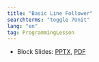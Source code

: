 ```yaml
---
title: "Basic Line Follower"
searchterms: "toggle 7Unit"
lang: "en"
tag: ProgrammingLesson
---
```

 <ul>
 <li class="ng-binding">Block Slides:
 <a href="ProgrammingLessons/LineFollower.pptx">PPTX</a>,
 <a href="ProgrammingLessons/LineFollower.pdf">PDF</a>
 </li>

 </ul>
